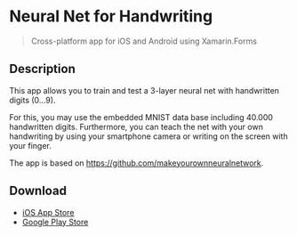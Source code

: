 # Neural Net for Handwriting

> Cross-platform app for iOS and Android using Xamarin.Forms

## Description

This app allows you to train and test a 3-layer neural net with handwritten digits (0...9).

For this, you may use the embedded MNIST data base including 40.000 handwritten digits. Furthermore, you can teach the net with your own handwriting by using your smartphone camera or writing on the screen with your finger.

The app is based on https://github.com/makeyourownneuralnetwork.

## Download

- [iOS App Store](https://itunes.apple.com/de/app/neural-net-for-handwriting/id1317853171?mt=8)
- [Google Play Store](https://play.google.com)
